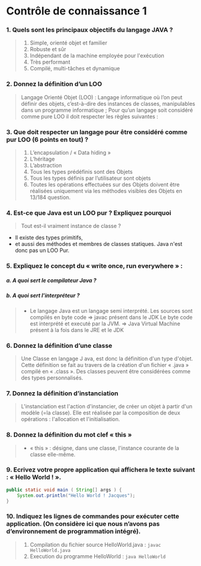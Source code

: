 # Contrôle de connaissance 1

### 1. Quels sont les principaux objectifs du langage JAVA ?
> 1. Simple, orienté objet et familier
> 2. Robuste et sûr
> 3. Indépendant de la machine employée pour l'exécution
> 4. Très performant
> 5. Compilé, multi-tâches et dynamique

### 2. Donnez la définition d’un LOO
> Langage Orienté Objet (LOO) : Langage informatique où l’on
peut définir des objets, c’est-à-dire des instances de classes,
manipulables dans un programme informatique ;
Pour qu’un langage soit considéré comme pure LOO il doit respecter les
règles suivantes :


### 3. Que doit respecter un langage pour être considéré comme pur LOO (6 points en tout) ?

> 1. L’encapsulation / « Data hiding »
> 2. L’héritage
> 3. L’abstraction
> 4. Tous les types prédéfinis sont des Objets
> 5. Tous les types définis par l’utilisateur sont objets
> 6. Toutes les opérations effectuées sur des Objets doivent être
réalisées uniquement via les méthodes visibles des Objets en
13/184
question.


### 4. Est-ce que Java est un LOO pur ? Expliquez pourquoi
> Tout est-il vraiment instance de classe ?
* Il existe des types primitifs,
* et aussi des méthodes et membres de classes
statiques.
Java n'est donc pas un LOO Pur.

### 5. Expliquez le concept du « write once, run everywhere » :
#####	a. A quoi sert le compilateur Java ?
#####	b. A quoi sert l’interpréteur ?
> * Le langage Java est un langage semi interprété.
Les sources sont compilés en byte code
=> javac présent dans le JDK
Le byte code est interprété et executé par la JVM.
=> Java Virtual Machine présent à la fois dans
le JRE et le JDK

### 6. Donnez la définition d’une classe
> Une Classe en langage J ava, est donc la définition d'un type
d'objet. Cette définition se fait au travers de la création d'un fichier
« .java » compilé en « .class ».
Des classes peuvent être considérées comme des types
personnalisés.

### 7. Donnez la définition d’instanciation
> L'instanciation est l'action d'instancier, de créer un objet à
partir d'un modèle (=la classe). Elle est réalisée par la
composition de deux opérations : l'allocation et
l'initialisation.

### 8. Donnez la définition du mot clef « this »
> * « this » : désigne, dans une classe, l'instance
courante de la classe elle-même.

### 9. Ecrivez votre propre application qui affichera le texte suivant : « Hello World ! <Votre Nom> ».

```java
public static void main ( String[] args ) { 
	System.out.println("Hello World ! Jacques");
}
```

### 10. Indiquez les lignes de commandes pour exécuter cette application. (On considère ici que nous n’avons pas d’environnement de programmation intégré).

> 1. Compilation du fichier source HelloWorld.java : `javac HelloWorld.java`
> 2. Execution du programme HelloWorld : `java HelloWorld`

